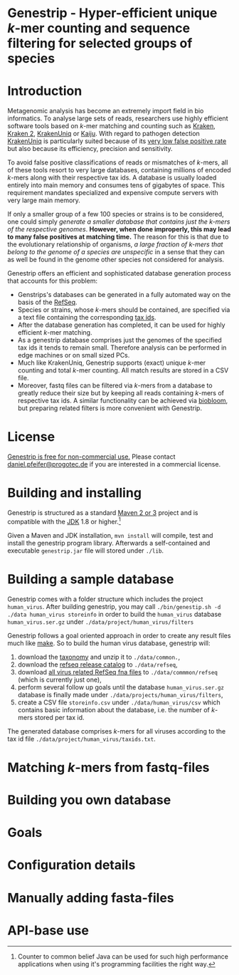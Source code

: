 Genestrip - Hyper-efficient unique *k*-mer counting and sequence filtering for selected groups of species
===============================================

# Introduction

Metagenomic analysis has become an extremely import field in bio informatics. To analyse large sets of reads, researchers use highly efficient software tools based on *k*-mer matching and counting such as [Kraken](https://github.com/DerrickWood/kraken), [Kraken 2](https://github.com/DerrickWood/kraken2), [KrakenUniq](https://github.com/fbreitwieser/krakenuniq) or [Kaiju](https://github.com/bioinformatics-centre/kaiju). With regard to pathogen detection [KrakenUniq](https://github.com/fbreitwieser/krakenuniq) is particularly suited because of its
 [very low false positive rate](https://genomebiology.biomedcentral.com/articles/10.1186/s13059-018-1568-0) but also because its efficiency, precision and sensitivity.

To avoid false positive classifications of reads or mismatches of *k*-mers, all of these tools resort to very large databases, containing millions of encoded *k*-mers along with their respective tax ids. A database is usually loaded entirely into main memory and consumes tens of gigabytes of space. This requirement mandates specialized and expensive compute servers with very large main memory.

If only a smaller group of a few 100 species or strains is to be considered, one could simply *generate a smaller database that contains just the k-mers of the respective genomes*. **However, when done improperly, this may lead to many false positives at matching time.** The reason for this is that due to the evolutionary relationship of organisms, *a large fraction of k-mers that belong to the genome of a species are unspecific* in a sense that they can as well be found in the genome other species not considered for analysis.

Genestrip offers an efficient and sophisticated database generation process that accounts for this problem: 
* Genstrips's databases can be generated in a fully automated way on the basis of the [RefSeq](https://ftp.ncbi.nlm.nih.gov/refseq/release/). 
* Species or strains, whose *k*-mers should be contained, are specified via a text file containing the corresponding [tax ids](https://ftp.ncbi.nlm.nih.gov/pub/taxonomy/). 
* After the database generation has completed, it can be used for highly efficient *k*-mer matching.
* As a genestrip database comprises just the genomes of the specified tax ids it tends to remain small. Therefore analysis can be performed in edge machines or on small sized PCs.
* Much like KrakenUniq, Genestrip supports (exact) unique *k*-mer counting and total *k*-mer counting. All match results are stored in a CSV file. 
* Moreover, fastq files can be filtered via *k*-mers from a database to greatly reduce their size but by keeping all reads containing *k*-mers of respective tax ids. A similar functionality can be achieved via [biobloom](https://github.com/bcgsc/biobloom), but preparing related filters is more convenient with Genestrip.

# License

[Genestrip is free for non-commercial use.](./LICENSE.txt) Please contact [daniel.pfeifer@progotec.de](mailto:daniel.pfeifer@progotec.de) if you are interested in a commercial license.

# Building and installing

Genestrip is structured as a standard [Maven 2 or 3](https://maven.apache.org/) project and is compatible with the [JDK](https://jdk.java.net/) 1.8 or higher.[^1]

Given a Maven and JDK installation,
`mvn install` will compile, test and install the genestrip program library.
Afterwards a self-contained and executable `genestrip.jar` file will stored under `./lib`. 

[^1]: Counter to common belief Java can be used for such high performance applications when using it's programming facilities the right way.

# Building a sample database

Genestrip comes with a folder structure which includes the project `human_virus`.
After building genestrip, you may call
`./bin/genestip.sh -d ./data human_virus storeinfo`
in order to build the `human_virus` database `human_virus.ser.gz` under `./data/project/human_virus/filters`

Genestrip follows a goal oriented approach in order to create any result files much like [make](https://pubs.opengroup.org/onlinepubs/9699919799/utilities/make.html). So to build the human virus database, genestrip will:
1. download the [taxonomy](https://ftp.ncbi.nlm.nih.gov/pub/taxonomy/taxdmp.zip) and unzip it to `./data/common.`,
1. download the [refseq release catalog](https://ftp.ncbi.nlm.nih.gov/refseq/release/release-catalog/) to `./data/refseq`,
1. download [all virus related RefSeq fna files](https://ftp.ncbi.nlm.nih.gov/refseq/release/viral/) to `./data/commmon/refseq` (which is currently just one),
1. perform several follow up goals until the database `human_virus.ser.gz` database is finally made under `./data/projects/human_virus/filters`, 
1. create a CSV file `storeinfo.csv` under `./data/human_virus/csv` which contains basic information about the database, i.e. the number of *k*-mers stored per tax id.

The generated database comprises *k*-mers for all viruses according to the tax id file `./data/project/human_virus/taxids.txt`.


# Matching *k*-mers from fastq-files

# Building you own database

# Goals

# Configuration details

# Manually adding fasta-files

# API-base use

